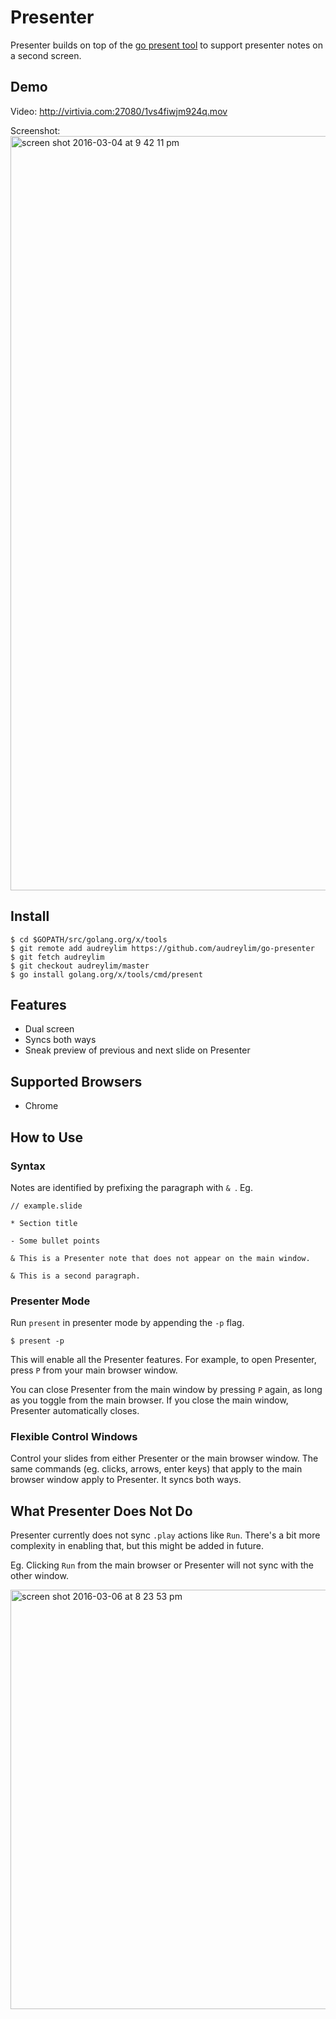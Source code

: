 # Presenter

Presenter builds on top of the [go present tool](https://github.com/golang/tools) to support presenter notes on a second screen.

## Demo

Video: http://virtivia.com:27080/1vs4fiwjm924q.mov

Screenshot: <img width="1207" alt="screen shot 2016-03-04 at 9 42 11 pm" src="https://cloud.githubusercontent.com/assets/4488777/13545940/0d5780cc-e252-11e5-88d4-4bb9c70fc9a4.png">

## Install

```
$ cd $GOPATH/src/golang.org/x/tools
$ git remote add audreylim https://github.com/audreylim/go-presenter
$ git fetch audreylim
$ git checkout audreylim/master
$ go install golang.org/x/tools/cmd/present
```

## Features

- Dual screen
- Syncs both ways
- Sneak preview of previous and next slide on Presenter

## Supported Browsers

- Chrome

## How to Use

### Syntax

Notes are identified by prefixing the paragraph with `& `. Eg.

```
// example.slide

* Section title

- Some bullet points

& This is a Presenter note that does not appear on the main window.

& This is a second paragraph.
```

### Presenter Mode

Run `present` in presenter mode by appending the `-p` flag. 

```
$ present -p
```

This will enable all the Presenter features. For example, to open Presenter, press `P` from your main browser window.

You can close Presenter from the main window by pressing `P` again, as long as you toggle from the main browser. If you close the main window, Presenter automatically closes.

### Flexible Control Windows

Control your slides from either Presenter or the main browser window. The same commands (eg. clicks, arrows, enter keys) that apply to the main browser window apply to Presenter. It syncs both ways.

## What Presenter Does Not Do

Presenter currently does not sync `.play` actions like `Run`. There's a bit more complexity in enabling that, but this might be added in future.

Eg. Clicking `Run` from the main browser or Presenter will not sync with the other window.

<img width="671" alt="screen shot 2016-03-06 at 8 23 53 pm" src="https://cloud.githubusercontent.com/assets/4488777/13560852/7e3ed6ae-e3d9-11e5-946c-8202bf3a0593.png">
